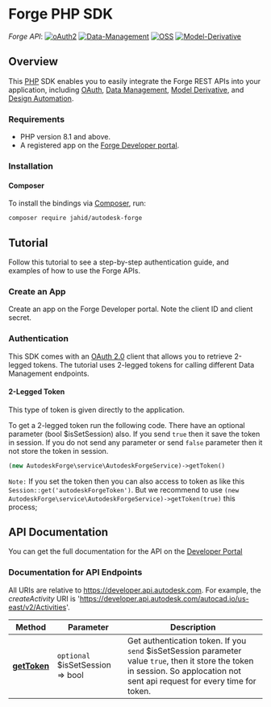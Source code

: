 # Forge PHP SDK

*Forge API*:
[![oAuth2](https://img.shields.io/badge/oAuth2-v1-green.svg)](http://autodesk-forge.github.io/)
[![Data-Management](https://img.shields.io/badge/Data%20Management-v1-green.svg)](http://autodesk-forge.github.io/)
[![OSS](https://img.shields.io/badge/OSS-v2-green.svg)](http://autodesk-forge.github.io/)
[![Model-Derivative](https://img.shields.io/badge/Model%20Derivative-v2-green.svg)](http://autodesk-forge.github.io/)

## Overview
This [PHP](http://php.net/) SDK enables you to easily integrate the Forge REST APIs
into your application, including [OAuth](https://developer.autodesk.com/en/docs/oauth/v2/overview/),
[Data Management](https://developer.autodesk.com/en/docs/data/v2/overview/),
[Model Derivative](https://developer.autodesk.com/en/docs/model-derivative/v2/overview/),
and [Design Automation](https://developer.autodesk.com/en/docs/design-automation/v2/overview/).

### Requirements
* PHP version 8.1 and above.
* A registered app on the [Forge Developer portal](https://developer.autodesk.com/myapps).

### Installation
#### Composer

To install the bindings via [Composer](http://getcomposer.org/), run:
```
composer require jahid/autodesk-forge
```
## Tutorial
Follow this tutorial to see a step-by-step authentication guide, and examples of how to use the Forge APIs.

### Create an App
Create an app on the Forge Developer portal. Note the client ID and client secret.

### Authentication
This SDK comes with an [OAuth 2.0](https://developer.autodesk.com/en/docs/oauth/v2/overview/) client that allows you to
retrieve 2-legged tokens. The tutorial uses 2-legged tokens for calling different Data Management endpoints.

#### 2-Legged Token

This type of token is given directly to the application.

To get a 2-legged token run the following code. There have an optional parameter (bool $isSetSession) also. If you send ``true`` then it save the token in session. If you do not send any parameter or send ``false`` parameter then it not store the token in session.

```php 
(new AutodeskForge\service\AutodeskForgeService)->getToken()
```

``Note:`` If you set the token then you can also access to token as like this ```Session::get('autodeskForgeToken')```. But we recommend to use ```(new AutodeskForge\service\AutodeskForgeService)->getToken(true)``` this process;


## API Documentation

You can get the full documentation for the API on the [Developer Portal](https://developer.autodesk.com/)

### Documentation for API Endpoints

All URIs are relative to https://developer.api.autodesk.com. For example, the *createActivity* URI is 'https://developer.api.autodesk.com/autocad.io/us-east/v2/Activities'.


Method | Parameter                      | Description
------------ |--------------------------------| -------------
[**getToken**](docs/Authentication/Token.md#getToken) | ``optional`` $isSetSession => bool | Get authentication token. If you ``send`` $isSetSession parameter value ``true``, then it store the token in session. So applocation not sent api request for every time for token.
